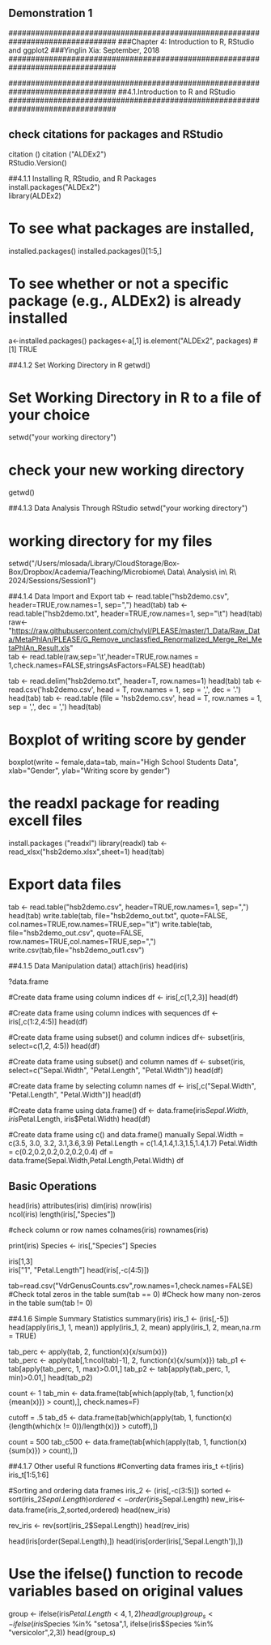 ## Demonstration 1

################################################################################
###Chapter 4: Introduction to R, RStudio and ggplot2
###Yinglin Xia: September, 2018                                                                 
################################################################################

################################################################################ 
##4.1.Introduction to R and RStudio
################################################################################

## check citations for packages and RStudio
citation () 
citation ("ALDEx2")   
RStudio.Version() 

##4.1.1 Installing R, RStudio, and R Packages    
install.packages("ALDEx2")  
library(ALDEx2) 
# To see what packages are installed,
installed.packages()
installed.packages()[1:5,] 
# To see whether or not a specific package (e.g., ALDEx2) is already installed
a<-installed.packages()
packages<-a[,1] 
is.element("ALDEx2", packages) 
#[1] TRUE

##4.1.2 Set Working Directory in R
getwd()
# Set Working Directory in R to a file of your choice
setwd("your working directory") 
# check your new working directory
getwd() 

##4.1.3 Data Analysis Through RStudio
setwd("your working directory")
# working directory for my files
setwd("/Users/mlosada/Library/CloudStorage/Box-Box/Dropbox/Academia/Teaching/Microbiome\ Data\ Analysis\ in\ R\ 2024/Sessions/Session1")

##4.1.4	Data Import and Export
tab <- read.table("hsb2demo.csv", header=TRUE,row.names=1, sep=",")
head(tab)
tab <- read.table("hsb2demo.txt", header=TRUE,row.names=1, sep="\t") 
head(tab)
raw<- "https://raw.githubusercontent.com/chvlyl/PLEASE/master/1_Data/Raw_Data/MetaPhlAn/PLEASE/G_Remove_unclassfied_Renormalized_Merge_Rel_MetaPhlAn_Result.xls"  
tab <- read.table(raw,sep='\t',header=TRUE,row.names = 1,check.names=FALSE,stringsAsFactors=FALSE)
head(tab)

tab <- read.delim("hsb2demo.txt", header=T, row.names=1) 
head(tab)
tab <- read.csv('hsb2demo.csv', head = T, row.names = 1, sep = ',', dec = '.')
head(tab)
tab <- read.table (file = 'hsb2demo.csv', head = T, row.names = 1, sep = ',', dec = ',')
head(tab)

# Boxplot of writing score by gender 
boxplot(write ~ female,data=tab, main="High School Students Data", 
        xlab="Gender", ylab="Writing score by gender")

# the readxl package for reading excell files
install.packages ("readxl")
library(readxl)
tab <- read_xlsx("hsb2demo.xlsx",sheet=1)
head(tab)

# Export data files
tab <- read.table("hsb2demo.csv", header=TRUE,row.names=1, sep=",")
head(tab)
write.table(tab, file="hsb2demo_out.txt", quote=FALSE, col.names=TRUE,row.names=TRUE,sep="\t") 
write.table(tab, file="hsb2demo_out.csv", quote=FALSE, row.names=TRUE,col.names=TRUE,sep=",")
write.csv(tab,file="hsb2demo_out1.csv")


##4.1.5	Data Manipulation
data()
attach(iris)
head(iris)

?data.frame 

#Create data frame using column indices
df <- iris[,c(1,2,3)]
head(df)

#Create data frame using column indices with sequences
df <- iris[,c(1:2,4:5)]
head(df)

#Create data frame using subset() and column indices
df<- subset(iris, select=c(1,2, 4:5))
head(df)

#Create data frame using subset() and column names
df <- subset(iris, select=c("Sepal.Width", "Petal.Length", "Petal.Width"))
head(df)

#Create data frame by selecting column names
df <- iris[,c("Sepal.Width", "Petal.Length", "Petal.Width")]
head(df)

#Create data frame using data.frame()
df <- data.frame(iris$Sepal.Width, iris$Petal.Length, iris$Petal.Width)
head(df)

#Create data frame using c() and data.frame() manually
Sepal.Width = c(3.5, 3.0, 3.2, 3.1,3.6,3.9) 
Petal.Length = c(1.4,1.4,1.3,1.5,1.4,1.7) 
Petal.Width = c(0.2,0.2,0.2,0.2,0.2,0.4) 
df = data.frame(Sepal.Width,Petal.Length,Petal.Width) 
df

## Basic Operations
head(iris) 
attributes(iris) 
dim(iris) 
nrow(iris)    
ncol(iris)
length(iris[,"Species"])

#check column or row names 
colnames(iris)
rownames(iris)

print(iris)
Species <- iris[,"Species"]
Species

iris[1,3]  
iris["1", "Petal.Length"] 
head(iris[,-c(4:5)])

tab=read.csv("VdrGenusCounts.csv",row.names=1,check.names=FALSE)
#Check total zeros in the table
sum(tab == 0) 
#Check how many non-zeros in the table
sum(tab != 0)

##4.1.6	Simple Summary Statistics
summary(iris) 
iris_1 <- (iris[,-5]) 
head(apply(iris_1, 1, mean))
apply(iris_1, 2, mean)
apply(iris_1, 2, mean,na.rm = TRUE)

tab_perc <- apply(tab, 2, function(x){x/sum(x)})  
tab_perc <- apply(tab[,1:ncol(tab)-1], 2, function(x){x/sum(x)})
tab_p1 <- tab[apply(tab_perc, 1, max)>0.01,]
tab_p2 <- tab[apply(tab_perc, 1, min)>0.01,]
head(tab_p2)

count <- 1
tab_min <- data.frame(tab[which(apply(tab, 1, function(x){mean(x)}) > count),], check.names=F) 

cutoff = .5
tab_d5 <- data.frame(tab[which(apply(tab, 1, function(x){length(which(x != 0))/length(x)}) > cutoff),])

count = 500
tab_c500 <- data.frame(tab[which(apply(tab, 1, function(x){sum(x)}) > count),])

##4.1.7	Other useful R functions
#Converting data frames
iris_t <-t(iris) 
iris_t[1:5,1:6]

#Sorting and ordering data frames
iris_2 <- (iris[,-c(3:5)])
sorted <- sort(iris_2$Sepal.Length)
ordered <- order(iris_2$Sepal.Length)
new_iris<- data.frame(iris_2,sorted,ordered)
head(new_iris)

rev_iris <- rev(sort(iris_2$Sepal.Length))
head(rev_iris)

head(iris[order(Sepal.Length),])
head(iris[order(iris[,'Sepal.Length']),])

# Use the ifelse() function to recode variables based on original values
group <- ifelse(iris$Petal.Length < 4,1,2) 
head(group)
group_s <- ifelse(iris$Species %in% "setosa",1,
                  ifelse(iris$Species %in% "versicolor",2,3))
head(group_s)
